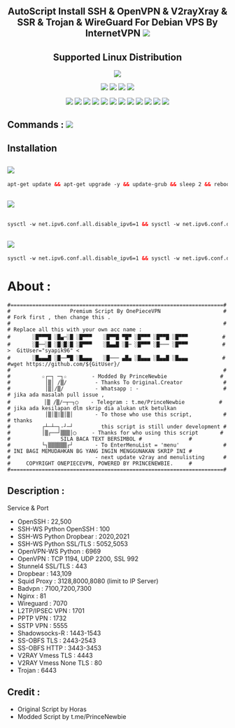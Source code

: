<h2 align="center">AutoScript Install SSH & OpenVPN & V2rayXray & SSR & Trojan & WireGuard For Debian VPS By InternetVPN <img src="https://img.shields.io/badge/Version-2.0.4-blue.svg"></h2>


<h2 align="center"> Supported Linux Distribution</h2>
<p align="center"><img src="https://d33wubrfki0l68.cloudfront.net/5911c43be3b1da526ed609e9c55783d9d0f6b066/9858b/assets/img/debian-ubuntu-hover.png"></p> 
<p align="center"><img src="https://img.shields.io/static/v1?style=for-the-badge&logo=debian&label=Debian%209&message=Stretch&color=red"> <img src="https://img.shields.io/static/v1?style=for-the-badge&logo=debian&label=Debian%2010&message=Buster&color=red"> <img src="https://img.shields.io/static/v1?style=for-the-badge&logo=ubuntu&label=Ubuntu%2018&message=18.04 LTS&color=red"> <img src="https://img.shields.io/static/v1?style=for-the-badge&logo=ubuntu&label=Ubuntu%2020&message=20.04 LTS&color=red"></p>

<p align="center"><img src="https://img.shields.io/badge/Service-OpenSSH-success.svg">  <img src="https://img.shields.io/badge/Service-Dropbear-success.svg">  <img src="https://img.shields.io/badge/Service-BadVPN-success.svg">  <img src="https://img.shields.io/badge/Service-Stunnel-success.svg">  <img src="https://img.shields.io/badge/Service-OpenVPN-success.svg">  <img src="https://img.shields.io/badge/Service-Squid3-success.svg">  <img   src="https://img.shields.io/badge/Service-Webmin-success.svg">  <img src="https://img.shields.io/badge/Service-Privoxy-green.svg">   <img
src="https://img.shields.io/badge/Service-V2ray-success.svg">  <img src= "https://img.shields.io/badge/Service-SSR-success.svg">  <img src="https://img.shields.io/badge/Service-Trojan-success.svg">  <img src="https://img.shields.io/badge/Service-WireGuard-success.svg">

## Commands : <img src="https://img.shields.io/static/v1?style=for-the-badge&logo=powershell&label=Shell&message=Bash%20Script&color=lightgray">


## Installation 

##   <img src="https://img.shields.io/badge/Service-Update%20Dulu-green"> 
  ```html
apt-get update && apt-get upgrade -y && update-grub && sleep 2 && reboot
  ```
##  <img src="https://img.shields.io/badge/Install Semua-VPN%20Batch-green">
  
  ```html

sysctl -w net.ipv6.conf.all.disable_ipv6=1 && sysctl -w net.ipv6.conf.default.disable_ipv6=1 && apt install -y bzip2 gzip coreutils screen curl && wget https://raw.githubusercontent.com/syapik96/aws/main/setup.sh && chmod +x setup.sh && ./setup.sh
  ```
##    <img src="https://img.shields.io/badge/Install%20Hanya-SSH%2FSSH%20SSL(Stunnel)%20SSH--WS%20Python%20BadVPN--UDPGW-green">
	 
   ```html
sysctl -w net.ipv6.conf.all.disable_ipv6=1 && sysctl -w net.ipv6.conf.default.disable_ipv6=1 && apt install -y bzip2 gzip coreutils screen curl && wget https://raw.githubusercontent.com/syapik96/aws/main/install/sshonly.sh && chmod +x sshonly.sh && sed -i -e 's/\r$//' sshonly.sh && screen -S sshonly ./sshonly.sh
  ```
 
# About :
	#====================================================================#        
	#                   Premium Script By OnePieceVPN                    #       # Fork first , then change this .
	#                                                                    #       # Replace all this with your own acc name :
	#       ░█▀▀▀█ ░█▄─░█ ░█▀▀▀ 　 ░█▀▀█ ▀█▀ ░█▀▀▀ ░█▀▀█ ░█▀▀▀           #     
	#       ░█──░█ ░█░█░█ ░█▀▀▀ 　 ░█▄▄█ ░█─ ░█▀▀▀ ░█─── ░█▀▀▀           #                    >  GitUser="syapik96" <
	#       ░█▄▄▄█ ░█──▀█ ░█▄▄▄ 　 ░█─── ▄█▄ ░█▄▄▄ ░█▄▄█ ░█▄▄▄           #              #wget https://github.com/${GitUser}/
	#                                                                    #      
	#          ☆┌─┐ ─┐☆        - Modded By PrinceNewbie                 #    
	#           │▒│ /▒/         - Thanks To Original.Creator             #    
	#           │▒│/▒/          - Whatsapp : -                           #       # jika ada masalah pull issue , 
	#         　│▒ /▒/─┬─┐◯    - Telegram : t.me/PrinceNewbie           #       # jika ada kesilapan dlm skrip dia alukan utk betulkan
	#           │▒│▒|▒│▒│       - To those who use this script,          #       # thanks 
	#          ┌┴─┴─┐-┘─┘         this script is still under development #
	#          │▒┌──┘▒▒▒│◯     - Thanks for who using this script       #       #                SILA BACA TEXT BERSIMBOL #               #
	#          └┐▒▒▒▒▒▒┌┘       - To EnterMenuList = 'menu'              #       # INI BAGI MEMUDAHKAN BG YANG INGIN MENGGUNAKAN SKRIP INI #
	#                           - next update v2ray and menulisting      #       #     COPYRIGHT ONEPIECEVPN, POWERED BY PRINCENEWBIE.     #
	#====================================================================#
	
## Description :

  Service & Port

- OpenSSH                  : 22,500
- SSH-WS Python OpenSSH    : 100
- SSH-WS Python Dropbear   : 2020,2021
- SSH-WS Python SSL/TLS    : 5052,5053
- OpenVPN-WS Python        : 6969
- OpenVPN                  : TCP 1194, UDP 2200, SSL 992
- Stunnel4 SSL/TLS         : 443
- Dropbear                 : 143,109
- Squid Proxy              : 3128,8000,8080 (limit to IP Server)
- Badvpn                   : 7100,7200,7300
- Nginx                    : 81
- Wireguard                : 7070
- L2TP/IPSEC VPN           : 1701
- PPTP VPN                 : 1732
- SSTP VPN                 : 5555
- Shadowsocks-R            : 1443-1543
- SS-OBFS TLS              : 2443-2543
- SS-OBFS HTTP             : 3443-3453
- V2RAY Vmess TLS          : 4443
- V2RAY Vmess None TLS     : 80
- Trojan                   : 6443

  
  

## Credit :
  
*   Original Script by  Horas
*   Modded Script by    t.me/PrinceNewbie
